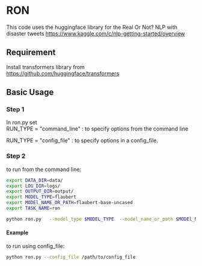 # RON 

This code uses the huggingface library for the Real Or Not? NLP with disaster tweets 
 https://www.kaggle.com/c/nlp-getting-started/overview
 
 ## Requirement

Install transformers library from
https://github.com/huggingface/transformers

## Basic Usage

### Step 1
In ron.py  set <br/>
 RUN_TYPE = "command_line" :  to specify options from the command line 

 RUN_TYPE = "config_file" : to specify options in a config_file.


### Step 2 
 to run  from the command line: <br/>
```bash
export DATA_DIR=data/
export LOG_DIR=logs/
export OUTPUT_DIR=output/
export MODEL_TYPE=flaubert 
export MODEl_NAME_OR_PATH=flaubert-base-uncased
export TASK_NAME=ron

python ron.py   --model_type $MODEL_TYPE  --model_name_or_path $MODEl_NAME_OR_PATH  --data_dir $DATA_DIR   --output_dir $OUTPUT_DIR --log_dir $LOG_DIR --task_name $TASK_NAME  --do_train   --do_eval --evaluate_during_training

```

#### Example

to run using config_file:<br/>
```bash
python ron.py --config_file /path/to/config_file
```



